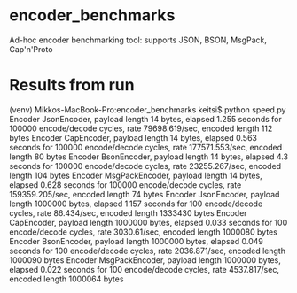 # encoder_benchmarks
Ad-hoc encoder benchmarking tool: supports JSON, BSON, MsgPack, Cap'n'Proto
# Results from run
(venv) Mikkos-MacBook-Pro:encoder_benchmarks keitsi$ python speed.py
Encoder JsonEncoder, payload length 14 bytes, elapsed 1.255 seconds for 100000 encode/decode cycles, rate 79698.619/sec, encoded length 112 bytes
Encoder CapEncoder, payload length 14 bytes, elapsed 0.563 seconds for 100000 encode/decode cycles, rate 177571.553/sec, encoded length 80 bytes
Encoder BsonEncoder, payload length 14 bytes, elapsed 4.3 seconds for 100000 encode/decode cycles, rate 23255.267/sec, encoded length 104 bytes
Encoder MsgPackEncoder, payload length 14 bytes, elapsed 0.628 seconds for 100000 encode/decode cycles, rate 159359.205/sec, encoded length 74 bytes
Encoder JsonEncoder, payload length 1000000 bytes, elapsed 1.157 seconds for 100 encode/decode cycles, rate 86.434/sec, encoded length 1333430 bytes
Encoder CapEncoder, payload length 1000000 bytes, elapsed 0.033 seconds for 100 encode/decode cycles, rate 3030.61/sec, encoded length 1000080 bytes
Encoder BsonEncoder, payload length 1000000 bytes, elapsed 0.049 seconds for 100 encode/decode cycles, rate 2036.871/sec, encoded length 1000090 bytes
Encoder MsgPackEncoder, payload length 1000000 bytes, elapsed 0.022 seconds for 100 encode/decode cycles, rate 4537.817/sec, encoded length 1000064 bytes
